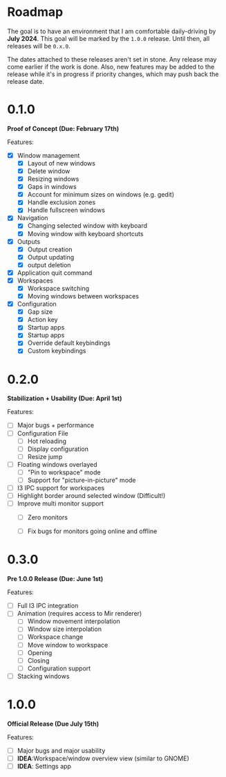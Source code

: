 # Roadmap
The goal is to have an environment that I am comfortable daily-driving by **July 2024**.
This goal will be marked by the `1.0.0` release. Until then, all releases will be
`0.x.0`.

The dates attached to these releases aren't set in stone. Any release may come
earlier if the work is done. Also, new features may be added to the release while it's
in progress if priority changes, which may push back the release date.

# 0.1.0
**Proof of Concept (Due: February 17th)**

Features:
- [x] Window management
  - [x] Layout of new windows
  - [x] Delete window
  - [x] Resizing windows
  - [x] Gaps in windows
  - [x] Account for minimum sizes on windows (e.g. gedit)
  - [x] Handle exclusion zones
  - [x] Handle fullscreen windows
- [x] Navigation
  - [x] Changing selected window with keyboard
  - [x] Moving window with keyboard shortcuts
- [x] Outputs
  - [x] Output creation
  - [x] Output updating
  - [x] output deletion
- [x] Application quit command
- [x] Workspaces
  - [x] Workspace switching
  - [x] Moving windows between workspaces
- [x] Configuration
  - [x] Gap size
  - [x] Action key
  - [x] Startup apps
  - [x] Startup apps
  - [x] Override default keybindings
  - [x] Custom keybindings

# 0.2.0
**Stabilization + Usability (Due: April 1st)**

Features:
- [ ] Major bugs + performance
- [ ] Configuration File
    - [ ] Hot reloading
    - [ ] Display configuration
    - [ ] Resize jump
- [ ] Floating windows overlayed
  - [ ] "Pin to workspace" mode
  - [ ] Support for "picture-in-picture" mode
- [ ] I3 IPC support for workspaces
- [ ] Highlight border around selected window (Difficult!)
- [ ] Improve multi monitor support
  - [ ] Zero monitors
  - [ ] Fix bugs for monitors going online and offline


# 0.3.0
**Pre 1.0.0 Release (Due: June 1st)**

Features:
- [ ] Full I3 IPC integration
- [ ] Animation (requires access to Mir renderer)
  - [ ] Window movement interpolation
  - [ ] Window size interpolation
  - [ ] Workspace change
  - [ ] Move window to workspace
  - [ ] Opening
  - [ ] Closing
  - [ ] Configuration support
- [ ] Stacking windows

# 1.0.0
**Official Release (Due July 15th)**

Features:
- [ ] Major bugs and major usability
- [ ] **IDEA**:Workspace/window overview view (similar to GNOME)
- [ ] **IDEA**: Settings app
